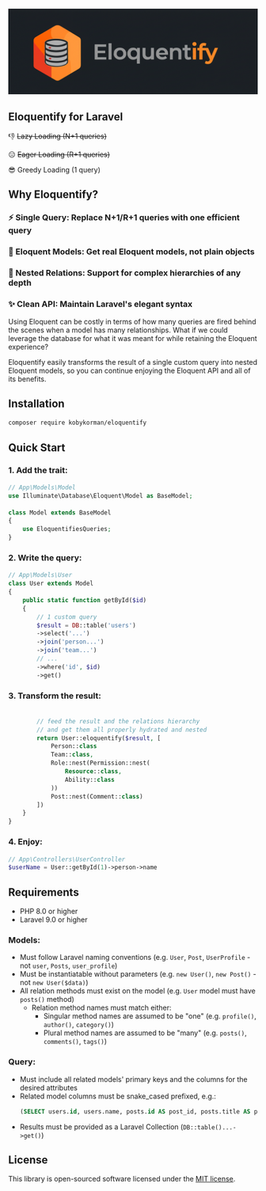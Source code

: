 <p align="center">
  <img src="./assets/logo.png" alt="Eloquentify Logo" width="700">
</p>

## Eloquentify for Laravel

👎 ~~Lazy Loading (N+1 queries)~~

😑 ~~Eager Loading (R+1 queries)~~

😎 Greedy Loading (1 query)

## Why Eloquentify?

### ⚡ Single Query: Replace N+1/R+1 queries with one efficient query
### 💯 Eloquent Models: Get real Eloquent models, not plain objects
### 🔗 Nested Relations: Support for complex hierarchies of any depth
### ✨ Clean API: Maintain Laravel's elegant syntax

Using Eloquent can be costly in terms of how many queries are fired behind the scenes when a model has many relationships. What if we could leverage the database for what it was meant for while retaining the Eloquent experience?

Eloquentify easily transforms the result of a single custom query into nested Eloquent models, so you can continue enjoying the Eloquent API and all of its benefits.

## Installation

```bash
composer require kobykorman/eloquentify
```

## Quick Start

### 1. Add the trait:

```php
// App\Models\Model
use Illuminate\Database\Eloquent\Model as BaseModel;

class Model extends BaseModel
{
    use EloquentifiesQueries;
}
```
### 2. Write the query:

```php
// App\Models\User
class User extends Model
{    
    public static function getById($id) 
    {
        // 1 custom query
        $result = DB::table('users')
        ->select('...')
        ->join('person...')
        ->join('team...')
        // ...
        ->where('id', $id)
        ->get()

```

### 3. Transform the result:

```php
    
        // feed the result and the relations hierarchy
        // and get them all properly hydrated and nested
        return User::eloquentify($result, [
            Person::class
            Team::class,
            Role::nest(Permission::nest(
                Resource::class,
                Ability::class
            ))
            Post::nest(Comment::class)
        ])
    }
}
```

### 4. Enjoy:

```php
// App\Controllers\UserController
$userName = User::getById(1)->person->name
```


## Requirements

- PHP 8.0 or higher
- Laravel 9.0 or higher

### Models:
- Must follow Laravel naming conventions (e.g. `User`, `Post`, `UserProfile` - not `user`, `Posts`, `user_profile`)
- Must be instantiatable without parameters (e.g. `new User()`, `new Post()` - not `new User($data)`)
- All relation methods must exist on the model (e.g. `User` model must have `posts()` method)
  - Relation method names must match either:
      - Singular method names are assumed to be "one" (e.g. `profile()`, `author()`, `category()`)
      - Plural method names are assumed to be "many" (e.g. `posts()`, `comments()`, `tags()`)

### Query:
- Must include all related models' primary keys and the columns for the desired attributes
- Related model columns must be snake_cased prefixed, e.g.:
  ```sql
  (SELECT users.id, users.name, posts.id AS post_id, posts.title AS post_title)
  ```
- Results must be provided as a Laravel Collection (```DB::table()...->get()```)

## License

This library is open-sourced software licensed under the [MIT license](LICENSE.md).
